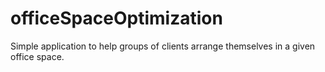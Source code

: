 # officeSpaceOptimization
Simple application to help groups of clients arrange themselves in a given office space.

